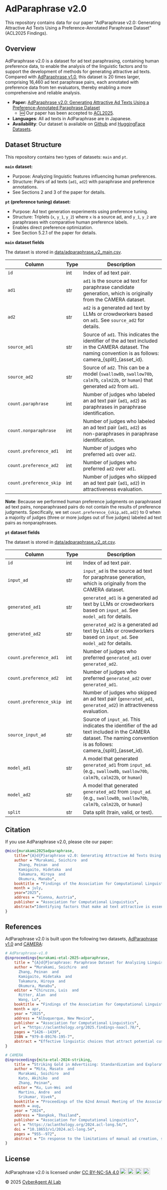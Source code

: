 # AdParaphrase v2.0

This repository contains data for our paper "AdParaphrase v2.0: Generating Attractive Ad Texts Using a Preference-Annotated Paraphrase Dataset" (ACL2025 Findings).

## Overview

AdParaphrase v2.0 is a dataset for ad text paraphrasing, containing human preference data, to enable the analysis of the linguistic factors and to support the development of methods for generating attractive ad texts. Compared with [AdParaphrase v1.0](https://github.com/CyberAgentAILab/AdParaphrase), this dataset is 20 times larger, comprising 16,460 ad text paraphrase pairs, each annotated with preference data from ten evaluators, thereby enabling a more comprehensive and reliable analysis.

- **Paper:** [AdParaphrase v2.0: Generating Attractive Ad Texts Using a Preference-Annotated Paraphrase Dataset](https://arxiv.org/abs/2505.20826)
  - 🆕 Our paper has been accepted to [ACL2025](https://2025.aclweb.org/).
- **Languages**: All ad texts in AdParaphrase are in Japanese.
- **Availability**: Our dataset is available on [Github](https://github.com/CyberAgentAILab/AdParaphrase-v2.0) and [HuggingFace Datasets](https://huggingface.co/datasets/cyberagent/AdParaphrase-v2.0).

## Dataset Structure

This repository contains two types of datasets: `main` and `pt`.

**`main` dataset:**
- Purpose: Analyzing linguistic features influencing human preferences.
- Structure: Pairs of ad texts (`ad1`, `ad2`) with paraphrase and preference annotations.
- See Sections 2 and 3 of the paper for details.

**`pt` (preference tuning) dataset:**
- Purpose: Ad text generation experiments using preference tuning.
- Structure: Triplets (`x`, `y_1`, `y_2`) where `x` is a source ad, and `y_1`, `y_2` are paraphrases with comparative human preference labels.
- Enables direct preference optimization.
- See Section 5.2.1 of the paper for details.


**`main` dataset fields**

The dataset is stored in [data/adparaphrase_v2_main.csv](data/adparaphrase_v2_main.csv).

| Column                  | Type | Description                                                                                                                                                     |
| ----------------------- | ---- | --------------------------------------------------------------------------------------------------------------------------------------------------------------- |
| `id`                    | int  | Index of ad text pair.                                                                                                                                          |
| `ad1`                   | str  | `ad1` is the source ad text for paraphrase candidate generation, which is originally from the CAMERA dataset.                                                   |
| `ad2`                   | str  | `ad2` is a generated ad text by LLMs or crowdworkers based on `ad1`. See `source_ad2` for details.                                                              |
| `source_ad1`            | str  | Source of `ad1`. This indicates the identifier of the ad text included in the CAMERA dataset. The naming convention is as follows: camera\_{split}\_{asset_id}. |
| `source_ad2`            | str  | Source of `ad2`. This can be a model (`swallow8b`, `swallow70b`, `calm7b`, `calm22b`, or `human`) that generated `ad2` from `ad1`.                              |
| `count.paraphrase`      | int  | Number of judges who labeled an ad text pair (`ad1`, `ad2`) as paraphrases in paraphrase identification.                                                        |
| `count.nonparaphrase`   | int  | Number of judges who labeled an ad text pair (`ad1`, `ad2`) as non-paraphrases in paraphrase identification.                                                    |
| `count.preference_ad1`  | int  | Number of judges who preferred `ad1` over `ad2`.                                                                                                                |
| `count.preference_ad2`  | int  | Number of judges who preferred `ad2` over `ad1`.                                                                                                                |
| `count.preference_skip` | int  | Number of judges who skipped an ad text pair (`ad1`, `ad2`) in attractiveness evaluation.                                                                       |

**Note**: Because we performed human preference judgments on paraphrased ad text pairs, nonparaphrased pairs do not contain the results of preference judgments. Specifically, we set `count.preference_{skip,ad1,ad2}` to 0 when a majority of judges (three or more judges out of five judges) labeled ad text pairs as nonparaphrases.

**`pt` dataset fields**

The dataset is stored in [data/adparaphrase_v2_pt.csv](data/adparaphrase_v2_pt.csv).

| Column                  | Type | Description                                                                                                                                                          |
| ----------------------- | ---- | -------------------------------------------------------------------------------------------------------------------------------------------------------------------- |
| `id`                    | int  | Index of ad text pair.                                                                                                                                               |
| `input_ad`              | str  | `input_ad` is the source ad text for paraphrase generation, which is originally from the CAMERA dataset.                                                             |
| `generated_ad1`         | str  | `generated_ad1` is a generated ad text by LLMs or crowdworkers based on `input_ad`. See `model_ad1` for details.                                                     |
| `generated_ad2`         | str  | `generated_ad2` is a generated ad text by LLMs or crowdworkers based on `input_ad`. See `model_ad2` for details.                                                     |
| `count.preference_ad1`  | int  | Number of judges who preferred `generated_ad1` over `generated_ad2`.                                                                                                 |
| `count.preference_ad2`  | int  | Number of judges who preferred `generated_ad2` over `generated_ad1`.                                                                                                 |
| `count.preference_skip` | int  | Number of judges who skipped an ad text pair (`generated_ad1`, `generated_ad2`) in attractiveness evaluation.                                                        |
| `source_input_ad`       | str  | Source of `input_ad`. This indicates the identifier of the ad text included in the CAMERA dataset. The naming convention is as follows: camera\_{split}\_{asset_id}. |
| `model_ad1`             | str  | A model that generated `generated_ad1` from `input_ad`. (e.g., `swallow8b`, `swallow70b`, `calm7b`, `calm22b`, or `human`)                                           |
| `model_ad2`             | str  | A model that generated `generated_ad2` from `input_ad`. (e.g., `swallow8b`, `swallow70b`, `calm7b`, `calm22b`, or `human`)                                           |
| `split`                 | str  | Data split (train, valid, or test).                                                                                                                                  |

## Citation

If you use AdParaphrase v2.0, please cite our paper:

```bibtex
@misc{murakami2025adparaphrase,
    title="{A}d{P}araphrase v2.0: Generating Attractive Ad Texts Using a Preference-Annotated Paraphrase Dataset",
    author = "Murakami, Soichiro  and
      Zhang, Peinan  and
      Kamigaito, Hidetaka  and
      Takamura, Hiroya  and
      Okumura, Manabu",
    booktitle = "Findings of the Association for Computational Linguistics: ACL 2025",
    month = july,
    year="2025",
    address = "Vienna, Austria",
    publisher = "Association for Computational Linguistics",
    abstract="Identifying factors that make ad text attractive is essential for advertising success. This study proposes AdParaphrase v2.0, a dataset for ad text paraphrasing, containing human preference data, to enable the analysis of the linguistic factors and to support the development of methods for generating attractive ad texts. Compared with v1.0, this dataset is 20 times larger, comprising 16,460 ad text paraphrase pairs, each annotated with preference data from ten evaluators, thereby enabling a more comprehensive and reliable analysis. Through the experiments, we identified multiple linguistic features of engaging ad texts that were not observed in v1.0 and explored various methods for generating attractive ad texts. Furthermore, our analysis demonstrated the relationships between human preference and ad performance, and highlighted the potential of reference-free metrics based on large language models for evaluating ad text attractiveness. The dataset is publicly available at: https://github.com/CyberAgentAILab/AdParaphrase-v2.0."
}
```

## References

AdParaphrase v2.0 is built upon the following two datasets, [AdParaphrase v1.0](https://aclanthology.org/2025.findings-naacl.78/) and [CAMERA](https://aclanthology.org/2024.acl-long.54/):

```bibtex
# AdParaphrase-v1.0
@inproceedings{murakami-etal-2025-adparaphrase,
    title = "{A}d{P}araphrase: Paraphrase Dataset for Analyzing Linguistic Features toward Generating Attractive Ad Texts",
    author = "Murakami, Soichiro  and
      Zhang, Peinan  and
      Kamigaito, Hidetaka  and
      Takamura, Hiroya  and
      Okumura, Manabu",
    editor = "Chiruzzo, Luis  and
      Ritter, Alan  and
      Wang, Lu",
    booktitle = "Findings of the Association for Computational Linguistics: NAACL 2025",
    month = apr,
    year = "2025",
    address = "Albuquerque, New Mexico",
    publisher = "Association for Computational Linguistics",
    url = "https://aclanthology.org/2025.findings-naacl.78/",
    pages = "1426--1439",
    ISBN = "979-8-89176-195-7",
    abstract = "Effective linguistic choices that attract potential customers play crucial roles in advertising success. This study aims to explore the linguistic features of ad texts that influence human preferences. Although the creation of attractive ad texts is an active area of research, progress in understanding the specific linguistic features that affect attractiveness is hindered by several obstacles. First, human preferences are complex and influenced by multiple factors, including their content, such as brand names, and their linguistic styles, making analysis challenging. Second, publicly available ad text datasets that include human preferences are lacking, such as ad performance metrics and human feedback, which reflect people`s interests. To address these problems, we present AdParaphrase, a paraphrase dataset that contains human preferences for pairs of ad texts that are semantically equivalent but differ in terms of wording and style. This dataset allows for preference analysis that focuses on the differences in linguistic features. Our analysis revealed that ad texts preferred by human judges have higher fluency, longer length, more nouns, and use of bracket symbols. Furthermore, we demonstrate that an ad text-generation model that considers these findings significantly improves the attractiveness of a given text. The dataset is publicly available at: https://github.com/CyberAgentAILab/AdParaphrase."
}

# CAMERA
@inproceedings{mita-etal-2024-striking,
    title = "Striking Gold in Advertising: Standardization and Exploration of Ad Text Generation",
    author = "Mita, Masato  and
      Murakami, Soichiro  and
      Kato, Akihiko  and
      Zhang, Peinan",
    editor = "Ku, Lun-Wei  and
      Martins, Andre  and
      Srikumar, Vivek",
    booktitle = "Proceedings of the 62nd Annual Meeting of the Association for Computational Linguistics (Volume 1: Long Papers)",
    month = aug,
    year = "2024",
    address = "Bangkok, Thailand",
    publisher = "Association for Computational Linguistics",
    url = "https://aclanthology.org/2024.acl-long.54/",
    doi = "10.18653/v1/2024.acl-long.54",
    pages = "955--972",
    abstract = "In response to the limitations of manual ad creation, significant research has been conducted in the field of automatic ad text generation (ATG). However, the lack of comprehensive benchmarks and well-defined problem sets has made comparing different methods challenging. To tackle these challenges, we standardize the task of ATG and propose a first benchmark dataset, CAMERA, carefully designed and enabling the utilization of multi-modal information and facilitating industry-wise evaluations. Our extensive experiments with a variety of nine baselines, from classical methods to state-of-the-art models including large language models (LLMs), show the current state and the remaining challenges. We also explore how existing metrics in ATG and an LLM-based evaluator align with human evaluations."
}
```

## License

<p xmlns:cc="http://creativecommons.org/ns#" xmlns:dct="http://purl.org/dc/terms/"><span property="dct:title">AdParaphrase v2.0</span> is licensed under <a href="https://creativecommons.org/licenses/by-nc-sa/4.0/?ref=chooser-v1" target="_blank" rel="license noopener noreferrer" style="display:inline-block;">CC BY-NC-SA 4.0<img style="height:22px!important;margin-left:3px;vertical-align:text-bottom;" src="https://mirrors.creativecommons.org/presskit/icons/cc.svg?ref=chooser-v1" alt=""><img style="height:22px!important;margin-left:3px;vertical-align:text-bottom;" src="https://mirrors.creativecommons.org/presskit/icons/by.svg?ref=chooser-v1" alt=""><img style="height:22px!important;margin-left:3px;vertical-align:text-bottom;" src="https://mirrors.creativecommons.org/presskit/icons/nc.svg?ref=chooser-v1" alt=""><img style="height:22px!important;margin-left:3px;vertical-align:text-bottom;" src="https://mirrors.creativecommons.org/presskit/icons/sa.svg?ref=chooser-v1" alt=""></a></p>


© 2025 [CyberAgent AI Lab](https://research.cyberagent.ai/)